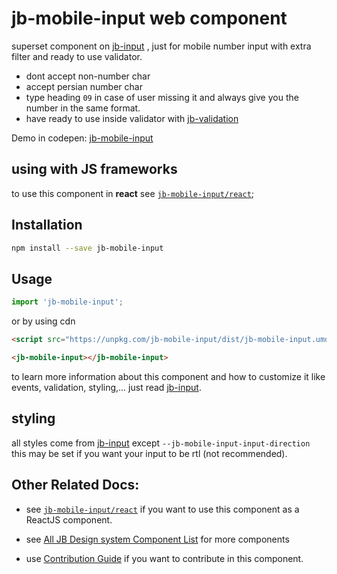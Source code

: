 # jb-mobile-input web component

superset component on [jb-input](https://github.com/javadbat/jb-input) , just for mobile number input with extra filter and ready to use validator.
- dont accept non-number char
- accept persian number char
- type heading `09` in case of user missing it and always give you the number in the same format.
- have ready to use inside validator with [jb-validation](https://github.com/javadbat/jb-validation)

Demo in codepen: [jb-mobile-input](https://codepen.io/javadbat/pen/eYwZQjV)

## using with JS frameworks

to use this component in **react** see [`jb-mobile-input/react`](https://github.com/javadbat/jb-mobile-input/tree/main/react);

## Installation
```bash
npm install --save jb-mobile-input
```

## Usage

```js
import 'jb-mobile-input';
```
or by using cdn
```html
<script src="https://unpkg.com/jb-mobile-input/dist/jb-mobile-input.umd.js"></script>
```
```html
<jb-mobile-input></jb-mobile-input>
```
to learn more information about this component and how to customize it like events, validation, styling,... just read [jb-input](https://github.com/javadbat/jb-input).

## styling
all styles come from [jb-input](https://github.com/javadbat/jb-input) except `--jb-mobile-input-input-direction` this may be set if you want your input to be rtl (not recommended).

## Other Related Docs:

- see [`jb-mobile-input/react`](https://github.com/javadbat/jb-mobile-input/tree/main/react) if you want to use this component as a ReactJS component.

- see [All JB Design system Component List](https://javadbat.github.io/design-system/) for more components

- use [Contribution Guide](https://github.com/javadbat/design-system/blob/main/docs/contribution-guide.md) if you want to contribute in this component.